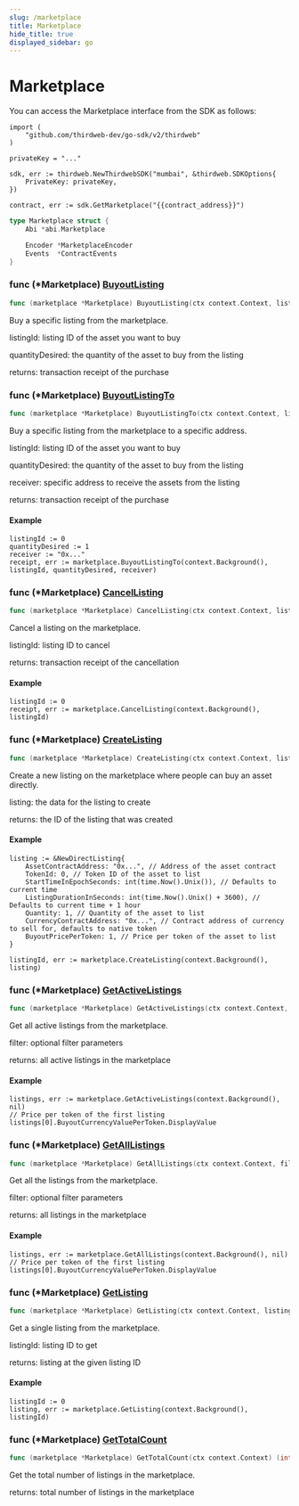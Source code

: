 ```yaml
---
slug: /marketplace
title: Marketplace
hide_title: true
displayed_sidebar: go
---
```


# Marketplace

You can access the Marketplace interface from the SDK as follows:

```
import (
	"github.com/thirdweb-dev/go-sdk/v2/thirdweb"
)

privateKey = "..."

sdk, err := thirdweb.NewThirdwebSDK("mumbai", &thirdweb.SDKOptions{
	PrivateKey: privateKey,
})

contract, err := sdk.GetMarketplace("{{contract_address}}")
```

```go
type Marketplace struct {
    Abi *abi.Marketplace

    Encoder *MarketplaceEncoder
    Events  *ContractEvents
}
```

### func \(\*Marketplace\) [BuyoutListing](https://github.com/thirdweb-dev/go-sdk/blob/main/thirdweb/marketplace.go#L192)

```go
func (marketplace *Marketplace) BuyoutListing(ctx context.Context, listingId int, quantityDesired int) (*types.Transaction, error)
```

Buy a specific listing from the marketplace\.

listingId: listing ID of the asset you want to buy

quantityDesired: the quantity of the asset to buy from the listing

returns: transaction receipt of the purchase

### func \(\*Marketplace\) [BuyoutListingTo](https://github.com/thirdweb-dev/go-sdk/blob/main/thirdweb/marketplace.go#L212)

```go
func (marketplace *Marketplace) BuyoutListingTo(ctx context.Context, listingId int, quantityDesired int, receiver string) (*types.Transaction, error)
```

Buy a specific listing from the marketplace to a specific address\.

listingId: listing ID of the asset you want to buy

quantityDesired: the quantity of the asset to buy from the listing

receiver: specific address to receive the assets from the listing

returns: transaction receipt of the purchase

#### Example

```
listingId := 0
quantityDesired := 1
receiver := "0x..."
receipt, err := marketplace.BuyoutListingTo(context.Background(), listingId, quantityDesired, receiver)
```

### func \(\*Marketplace\) [CancelListing](https://github.com/thirdweb-dev/go-sdk/blob/main/thirdweb/marketplace.go#L171)

```go
func (marketplace *Marketplace) CancelListing(ctx context.Context, listingId int) (*types.Transaction, error)
```

Cancel a listing on the marketplace\.

listingId: listing ID to cancel

returns: transaction receipt of the cancellation

#### Example

```
listingId := 0
receipt, err := marketplace.CancelListing(context.Background(), listingId)
```

### func \(\*Marketplace\) [CreateListing](https://github.com/thirdweb-dev/go-sdk/blob/main/thirdweb/marketplace.go#L279)

```go
func (marketplace *Marketplace) CreateListing(ctx context.Context, listing *NewDirectListing) (int, error)
```

Create a new listing on the marketplace where people can buy an asset directly\.

listing: the data for the listing to create

returns: the ID of the listing that was created

#### Example

```
listing := &NewDirectListing{
	AssetContractAddress: "0x...", // Address of the asset contract
	TokenId: 0, // Token ID of the asset to list
	StartTimeInEpochSeconds: int(time.Now().Unix()), // Defaults to current time
	ListingDurationInSeconds: int(time.Now().Unix() + 3600), // Defaults to current time + 1 hour
	Quantity: 1, // Quantity of the asset to list
	CurrencyContractAddress: "0x...", // Contract address of currency to sell for, defaults to native token
	BuyoutPricePerToken: 1, // Price per token of the asset to list
}

listingId, err := marketplace.CreateListing(context.Background(), listing)
```

### func \(\*Marketplace\) [GetActiveListings](https://github.com/thirdweb-dev/go-sdk/blob/main/thirdweb/marketplace.go#L106)

```go
func (marketplace *Marketplace) GetActiveListings(ctx context.Context, filter *MarketplaceFilter) ([]*DirectListing, error)
```

Get all active listings from the marketplace\.

filter: optional filter parameters

returns: all active listings in the marketplace

#### Example

```
listings, err := marketplace.GetActiveListings(context.Background(), nil)
// Price per token of the first listing
listings[0].BuyoutCurrencyValuePerToken.DisplayValue
```

### func \(\*Marketplace\) [GetAllListings](https://github.com/thirdweb-dev/go-sdk/blob/main/thirdweb/marketplace.go#L138)

```go
func (marketplace *Marketplace) GetAllListings(ctx context.Context, filter *MarketplaceFilter) ([]*DirectListing, error)
```

Get all the listings from the marketplace\.

filter: optional filter parameters

returns: all listings in the marketplace

#### Example

```
listings, err := marketplace.GetAllListings(context.Background(), nil)
// Price per token of the first listing
listings[0].BuyoutCurrencyValuePerToken.DisplayValue
```

### func \(\*Marketplace\) [GetListing](https://github.com/thirdweb-dev/go-sdk/blob/main/thirdweb/marketplace.go#L75)

```go
func (marketplace *Marketplace) GetListing(ctx context.Context, listingId int) (*DirectListing, error)
```

Get a single listing from the marketplace\.

listingId: listing ID to get

returns: listing at the given listing ID

#### Example

```
listingId := 0
listing, err := marketplace.GetListing(context.Background(), listingId)
```

### func \(\*Marketplace\) [GetTotalCount](https://github.com/thirdweb-dev/go-sdk/blob/main/thirdweb/marketplace.go#L150)

```go
func (marketplace *Marketplace) GetTotalCount(ctx context.Context) (int, error)
```

Get the total number of listings in the marketplace\.

returns: total number of listings in the marketplace
